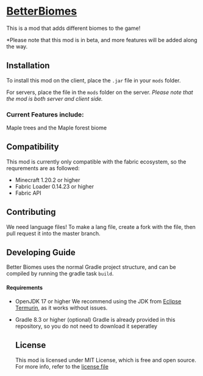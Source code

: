 # [BetterBiomes](https://modrinth.com/mod/better-biomes)

This is a mod that adds different biomes to the game!

*Please note that this mod is in beta, and more features will be added along the way.

## Installation

To install this mod on the client, place the `.jar` file in your `mods` folder.

For servers, place the file in the `mods` folder on the server. *Please note that the mod is both server and client side.*

### Current Features include:
Maple trees and the Maple forest biome

## Compatibility

This mod is currently only compatible with the fabric ecosystem, so the requrements are as followed:
- Minecraft 1.20.2 or higher
- Fabric Loader 0.14.23 or higher
- Fabric API

## Contributing

We need language files! To make a lang file, create a fork with the file, then pull request it into the master branch.

## Developing Guide
Better Biomes uses the normal Gradle project structure, and can be compiled by running the gradle task `build`.

#### Requirements

- OpenJDK 17 or higher
  We recommend using the JDK from [Eclipse Termurin](https://adoptium.net/termurin/releases/?version=17), as it works without issues.

- Gradle 8.3 or higher (optional)
  Gradle is already provided in this repository, so you do not need to download it seperatley

  ## License
  This mod is licensed under MIT License, which is free and open source. For more info, refer to the [license file](LICENSE)
